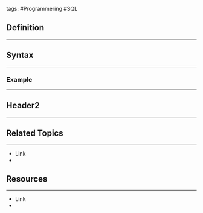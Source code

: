 tags: #Programmering #SQL

## Definition 
---

## Syntax
---

### Example
---



## Header2
---



## Related Topics
---
- Link
- 

## Resources
---
- Link
- 